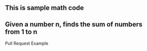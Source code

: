 ## This is sample math code
## Given a number n, finds the sum of numbers from 1 to n

Pull Request Example